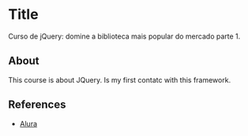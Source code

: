 
# Title

Curso de jQuery: domine a biblioteca mais popular do mercado parte 1.

## About
This course is about JQuery. Is my first contatc with this framework.
## References

 - [Alura](https://cursos.alura.com.br/course/jquery-a-biblioteca-do-mercado)
